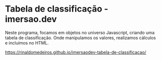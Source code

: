 # Tabela de classificação - imersao.dev
Neste programa, focamos em objetos no universo Javascript, criando uma tabela de classificação.
Onde manipulamos os valores, realizamos cálculos e incluímos no HTML.

https://rinaldomedeiros.github.io/imersaodev-tabela-de-classificacao/
